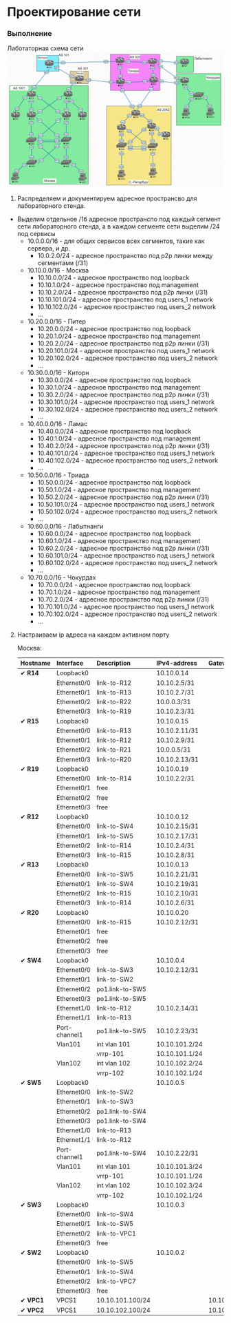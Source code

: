 # Проектирование сети

### Выполнение

Лаботаторная схема сети
![img.png](img.png)

1. Распределяем и документируем адресное пространсво для лабораторного стенда.
* Выделим отдельное /16 адресное пространспо под каждый сегмент сети лабораторного стенда, а в каждом сегменте сети выделим /24 под сервисы
    - 10.0.0.0/16 - для общих сервисов всех сегментов, такие как сервера, и др.
      - 10.0.2.0/24 - адресное пространство под p2p линки между сегментами (/31) 
    - 10.10.0.0/16 - Москва
      - 10.10.0.0/24 - адресное пространство под loopback
      - 10.10.1.0/24 - адресное пространство под management
      - 10.10.2.0/24 - адресное пространство под p2p линки (/31)
      - 10.10.101.0/24 - адресное пространство под users_1 network
      - 10.10.102.0/24 - адресное пространство под users_2 network
      - ...
    - 10.20.0.0/16 - Питер
      - 10.20.0.0/24 - адресное пространство под loopback
      - 10.20.1.0/24 - адресное пространство под management
      - 10.20.2.0/24 - адресное пространство под p2p линки (/31)
      - 10.20.101.0/24 - адресное пространство под users_1 network
      - 10.20.102.0/24 - адресное пространство под users_2 network
      - ...
    - 10.30.0.0/16 - Киторн
      - 10.30.0.0/24 - адресное пространство под loopback
      - 10.30.1.0/24 - адресное пространство под management
      - 10.30.2.0/24 - адресное пространство под p2p линки (/31)
      - 10.30.101.0/24 - адресное пространство под users_1 network
      - 10.30.102.0/24 - адресное пространство под users_2 network
      - ...
    - 10.40.0.0/16 - Ламас
      - 10.40.0.0/24 - адресное пространство под loopback
      - 10.40.1.0/24 - адресное пространство под management
      - 10.40.2.0/24 - адресное пространство под p2p линки (/31)
      - 10.40.101.0/24 - адресное пространство под users_1 network
      - 10.40.102.0/24 - адресное пространство под users_2 network
      - ...
    - 10.50.0.0/16 - Триада
      - 10.50.0.0/24 - адресное пространство под loopback
      - 10.50.1.0/24 - адресное пространство под management
      - 10.50.2.0/24 - адресное пространство под p2p линки (/31)
      - 10.50.101.0/24 - адресное пространство под users_1 network
      - 10.50.102.0/24 - адресное пространство под users_2 network
      - ...
    - 10.60.0.0/16 - Лабытнанги
      - 10.60.0.0/24 - адресное пространство под loopback
      - 10.60.1.0/24 - адресное пространство под management
      - 10.60.2.0/24 - адресное пространство под p2p линки (/31)
      - 10.60.101.0/24 - адресное пространство под users_1 network
      - 10.60.102.0/24 - адресное пространство под users_2 network
      - ...
    - 10.70.0.0/16 - Чокурдах
      - 10.70.0.0/24 - адресное пространство под loopback
      - 10.70.1.0/24 - адресное пространство под management
      - 10.70.2.0/24 - адресное пространство под p2p линки (/31)
      - 10.70.101.0/24 - адресное пространство под users_1 network
      - 10.70.102.0/24 - адресное пространство под users_2 network
      - ...
2. Настраиваем ip адреса на каждом активном порту

    Москва:

    | Hostname   | Interface     | Description      | IPv4-address   | Gateway        |
    |------------|---------------|------------------|----------------|----------------|
    | ✔ **R14**  | Loopback0     |                  | 10.10.0.14     |                |
    |            | Ethernet0/0   | link-to-R12      | 10.10.2.5/31   |                |
    |            | Ethernet0/1   | link-to-R13      | 10.10.2.7/31   |                |
    |            | Ethernet0/2   | link-to-R22      | 10.0.0.3/31    |                |
    |            | Ethernet0/3   | link-to-R19      | 10.10.2.3/31   |                |
    | ✔ **R15**  | Loopback0     |                  | 10.10.0.15     |                |
    |            | Ethernet0/0   | link-to-R13      | 10.10.2.11/31  |                |
    |            | Ethernet0/1   | link-to-R12      | 10.10.2.9/31   |                |
    |            | Ethernet0/2   | link-to-R21      | 10.0.0.5/31    |                |
    |            | Ethernet0/3   | link-to-R20      | 10.10.2.13/31  |                |
    | ✔ **R19**  | Loopback0     |                  | 10.10.0.19     |                |
    |            | Ethernet0/0   | link-to-R14      | 10.10.2.2/31   |                |
    |            | Ethernet0/1   | free             |                |                |
    |            | Ethernet0/2   | free             |                |                |
    |            | Ethernet0/3   | free             |                |                |
    | ✔ **R12**  | Loopback0     |                  | 10.10.0.12     |                |
    |            | Ethernet0/0   | link-to-SW4      | 10.10.2.15/31  |                |
    |            | Ethernet0/1   | link-to-SW5      | 10.10.2.17/31  |                |
    |            | Ethernet0/2   | link-to-R14      | 10.10.2.4/31   |                |
    |            | Ethernet0/3   | link-to-R15      | 10.10.2.8/31   |                |
    | ✔ **R13**  | Loopback0     |                  | 10.10.0.13     |                |
    |            | Ethernet0/0   | link-to-SW5      | 10.10.2.21/31  |                |
    |            | Ethernet0/1   | link-to-SW4      | 10.10.2.19/31  |                |
    |            | Ethernet0/2   | link-to-R15      | 10.10.2.10/31  |                |
    |            | Ethernet0/3   | link-to-R14      | 10.10.2.6/31   |                |
    | ✔ **R20**  | Loopback0     |                  | 10.10.0.20     |                |
    |            | Ethernet0/0   | link-to-R15      | 10.10.2.12/31  |                |
    |            | Ethernet0/1   | free             |                |                |
    |            | Ethernet0/2   | free             |                |                |
    |            | Ethernet0/3   | free             |                |                |
    | ✔ **SW4**  | Loopback0     |                  | 10.10.0.4      |                |
    |            | Ethernet0/0   | link-to-SW3      | 10.10.2.12/31  |                |
    |            | Ethernet0/1   | link-to-SW2      |                |                |
    |            | Ethernet0/2   | po1.link-to-SW5  |                |                |
    |            | Ethernet0/3   | po1.link-to-SW5  |                |                |
    |            | Ethernet1/0   | link-to-R12      | 10.10.2.14/31  |                |
    |            | Ethernet1/1   | link-to-R13      |                |                |
    |            | Port-channel1 | po1.link-to-SW5  | 10.10.2.23/31  |                |
    |            | Vlan101       | int vlan 101     | 10.10.101.2/24 |                |
    |            |               | vrrp-101         | 10.10.101.1/24 |                |
    |            | Vlan102       | int vlan 102     | 10.10.102.2/24 |                |
    |            |               | vrrp-102         | 10.10.102.1/24 |                |
    | ✔ **SW5**  | Loopback0     |                  | 10.10.0.5      |                |
    |            | Ethernet0/0   | link-to-SW2      |                |                |
    |            | Ethernet0/1   | link-to-SW3      |                |                |
    |            | Ethernet0/2   | po1.link-to-SW4  |                |                |
    |            | Ethernet0/3   | po1.link-to-SW4  |                |                |
    |            | Ethernet1/0   | link-to-R13      |                |                |
    |            | Ethernet1/1   | link-to-R12      |                |                |
    |            | Port-channel1 | po1.link-to-SW4  | 10.10.2.22/31  |                |
    |            | Vlan101       | int vlan 101     | 10.10.101.3/24 |                |
    |            |               | vrrp-101         | 10.10.101.1/24 |                |
    |            | Vlan102       | int vlan 102     | 10.10.102.3/24 |                |
    |            |               | vrrp-102         | 10.10.102.1/24 |                |
    | ✔ **SW3**  | Loopback0     |                  | 10.10.0.3      |                |
    |            | Ethernet0/0   | link-to-SW4      |                |                |
    |            | Ethernet0/1   | link-to-SW5      |                |                |
    |            | Ethernet0/2   | link-to-VPC1     |                |                |
    |            | Ethernet0/3   | free             |                |                |
    | ✔ **SW2**  | Loopback0     |                  | 10.10.0.2      |                |
    |            | Ethernet0/0   | link-to-SW5      |                |                |
    |            | Ethernet0/1   | link-to-SW4      |                |                |
    |            | Ethernet0/2   | link-to-VPC7     |                |                |
    |            | Ethernet0/3   | free             |                |                |
    | ✔ **VPC1** | VPCS1         | 10.10.101.100/24 |                | 10.10.101.1/24 |
    | ✔ **VPC2** | VPCS1         | 10.10.102.100/24 |                | 10.10.102.1/24 |
